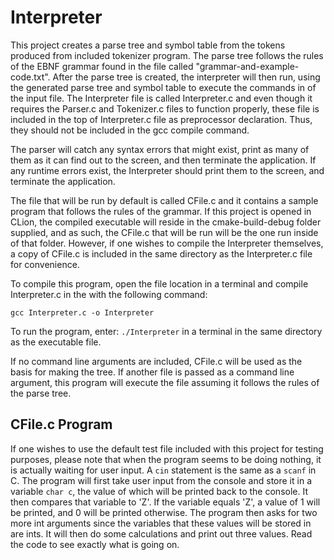 <h1>Interpreter</h1>

This project creates a parse tree and symbol table from the tokens produced from
included tokenizer program. The parse tree follows the rules of the EBNF 
grammar found in the file called "grammar-and-example-code.txt". After the 
parse tree is created, the interpreter will then run, using the generated 
parse tree and symbol table to execute the commands in of the input file.
The Interpreter file is called Interpreter.c and even though it requires the 
Parser.c and Tokenizer.c files to function properly, these file is included 
in the top of Interpreter.c file as preprocessor declaration. Thus, they 
should not be included in the gcc compile command.

The parser will catch any syntax errors that might exist, print as many of them
as it can find out to the screen, and then terminate the application. If any 
runtime errors exist, the Interpreter should print them to the screen, and 
terminate the application.

The file that will be run by default is called CFile.c and it contains a sample 
program that follows the rules of the grammar. If this project is opened in 
CLion, the compiled executable will reside in the cmake-build-debug folder 
supplied, and as such, the CFile.c that will be run will be the one run inside
of that folder. However, if one wishes to compile the Interpreter themselves,
a copy of CFile.c is included in the same directory as the Interpreter.c file
for convenience.

To compile this program, open the file location in a terminal and compile
Interpreter.c in the with the following command: 


<code>gcc Interpreter.c -o Interpreter</code>

To run the program, enter: <code>./Interpreter</code> in a terminal in the 
same directory as the executable file.

If no command line arguments are included, CFile.c will be used as the basis for
making the tree. If another file is passed as a command line argument, this 
program will execute the file assuming it follows the rules of the parse tree.


<h2>CFile.c Program</h2>

If one wishes to use the default test file included with this project for testing
purposes, please note that when the program seems to be doing nothing, it is actually
waiting for user input. A <code>cin</code> statement is the same as a <code>scanf</code>
in C. The program will first take user input from the console and store it in a variable
<code>char c</code>, the value of which will be printed back to the console. It then 
compares that variable to 'Z'. If the variable equals 'Z', a value of 1 will be printed,
and 0 will be printed otherwise. The program then asks for two more int arguments since 
the variables that these values will be stored in are ints. It will then do some calculations
and print out three values. Read the code to see exactly what is going on. 
